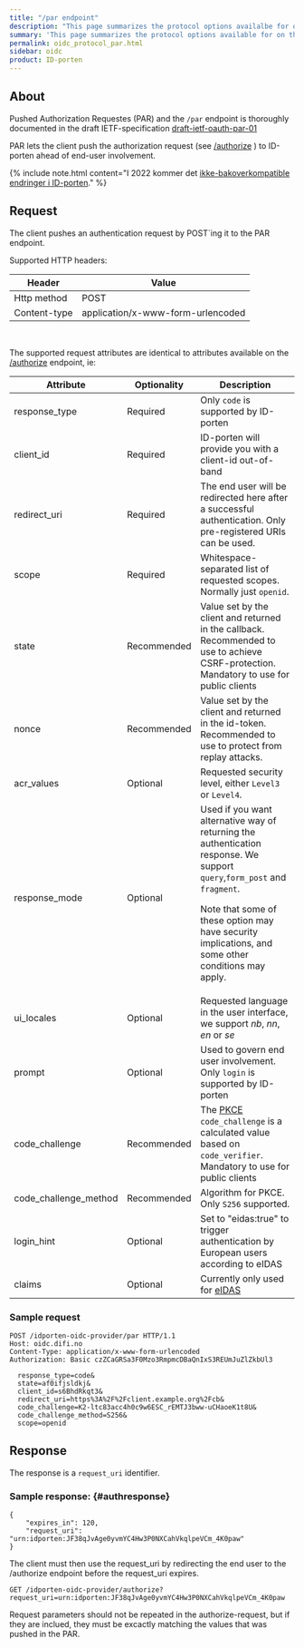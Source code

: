 ```yaml
---
title: "/par endpoint"
description: "This page summarizes the protocol options availalbe for on the /par endpoint for ID-porten OIDC Provider"
summary: 'This page summarizes the protocol options available for on the /par endpoint (Pushed Authorization Requests) for ID-porten OIDC Provider'
permalink: oidc_protocol_par.html
sidebar: oidc
product: ID-porten
---
```


## About

Pushed Authorization Requestes (PAR) and the `/par` endpoint is thoroughly documented in the draft IETF-specification [draft-ietf-oauth-par-01](https://tools.ietf.org/html/draft-ietf-oauth-par-01)

PAR lets the client push the authorization request (see [/authorize](oidc_protocol_authorize.html) ) to ID-porten ahead of end-user involvement.

{% include note.html content="I 2022 kommer det [ikke-bakoverkompatible endringer i ID-porten](oidc_protocol_nye_idporten.html)." %}


## Request

The client pushes an authentication request by POST´ing it to the PAR endpoint.

Supported HTTP headers:

| Header  | Value |
| --- | --- |
|Http method|POST|
| Content-type | application/x-www-form-urlencoded |

&nbsp;

The supported request attributes are identical to attributes available on the [/authorize](oidc_protocol_authorize.html) endpoint, ie:


| Attribute  | Optionality | Description |
| --- | --- | --- |
| response_type | Required | Only `code` is supported by ID-porten |
| client\_id | Required | ID-porten will provide you with a client-id out-of-band|
| redirect\_uri | Required |The end user will be redirected here after a successful authentication.  Only pre-registered URIs can be used.  |
| scope |  Required |Whitespace-separated list of requested scopes.  Normally just `openid`.  |
| state | Recommended | Value set by the client and returned in the callback.  Recommended to use to achieve CSRF-protection. Mandatory to use for public clients|
| nonce | Recommended |Value set by the client and returned in the id-token. Recommended to use to protect from replay attacks. |
| acr\_values | Optional | Requested security level, either `Level3` or  `Level4`.  |
| response_mode | Optional | Used if you want alternative way of returning the authentication response. We support `query`,`form_post` and `fragment`. <p/>Note that some of these option may have security implications, and some other conditions may apply.   |
| ui\_locales | Optional | Requested language in the user interface, we support *nb*, *nn*, *en* or *se* |
| prompt | Optional | Used to govern end user involvement.  Only `login` is supported by ID-porten  |
| code_challenge   | Recommended  | The [PKCE](oicd_func_pkce.html) `code_challenge` is a calculated value based on `code_verifier`.  Mandatory to use for public clients |
| code_challenge_method   | Recommended   | Algorithm for PKCE. Only `S256` supported.  |
|login_hint   | Optional   | Set to "eidas:true" to trigger authentication by European users according to eIDAS   |
|claims   | Optional  | Currently only used for [eIDAS](oidc_func_eidas.html)|



### Sample request

```
POST /idporten-oidc-provider/par HTTP/1.1
Host: oidc.difi.no
Content-Type: application/x-www-form-urlencoded
Authorization: Basic czZCaGRSa3F0Mzo3RmpmcDBaQnIxS3REUmJuZlZkbUl3

  response_type=code&
  state=af0ifjsldkj&
  client_id=s6BhdRkqt3&
  redirect_uri=https%3A%2F%2Fclient.example.org%2Fcb&
  code_challenge=K2-ltc83acc4h0c9w6ESC_rEMTJ3bww-uCHaoeK1t8U&
  code_challenge_method=S256&
  scope=openid

```


## Response

The response is a `request_uri` identifier.

### Sample response: {#authresponse}

```
{
    "expires_in": 120,
    "request_uri": "urn:idporten:JF38qJvAge0yvmYC4Hw3P0NXCahVkqlpeVCm_4K0paw"
}

```
The client must then use the request_uri by redirecting the end user to the /authorize endpoint before the request_uri expires.
```
GET /idporten-oidc-provider/authorize?request_uri=urn:idporten:JF38qJvAge0yvmYC4Hw3P0NXCahVkqlpeVCm_4K0paw
```
Request parameters should not be repeated in the authorize-request, but if they are inclued, they must be excactly matching the values that was pushed in the PAR.
